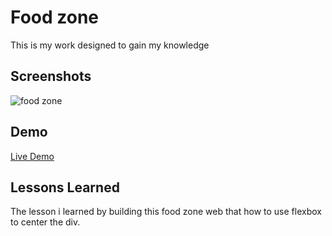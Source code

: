 # Food zone

This is my work designed to gain my knowledge


## Screenshots

![food zone](https://github.com/suba-shini7/Food-Zone/assets/125429575/6efbe672-bcc4-4f81-bee3-7c74faeabcf2)


## Demo



[Live Demo](https://suba-shini7.github.io/Food-Zone/)

## Lessons Learned

The lesson i learned by building this food zone web that how to use flexbox to center the div.
